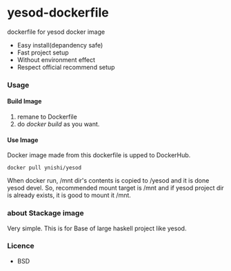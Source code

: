 # yesod-dockerfile

dockerfile for yesod docker image

* Easy install(depandency safe)
* Fast project setup
* Without environment effect
* Respect official recommend setup

### Usage

#### Build Image

1. remane to Dockerfile
2. do *docker build* as you want.

#### Use Image

Docker image made from this dockerfile is upped to DockerHub.
```
docker pull ynishi/yesod
```

When docker run, /mnt dir's contents is copied to /yesod and it is done yesod devel.
So, recommended mount target is /mnt and if yesod project dir is already exists, it is good to mount it /mnt.

### about Stackage image

Very simple. This is for Base of large haskell project like yesod.

### Licence

* BSD
